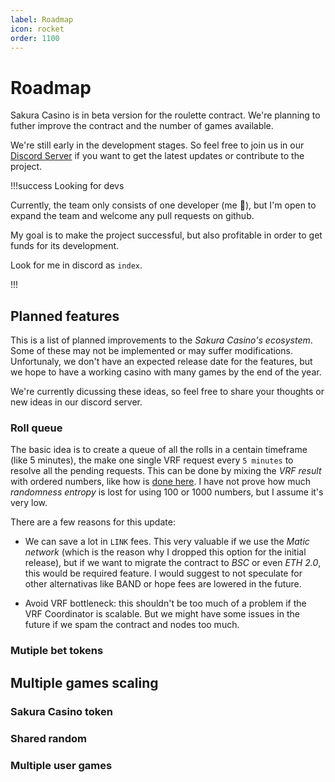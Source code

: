 ```yaml
---
label: Roadmap
icon: rocket
order: 1100
---
```

# Roadmap

Sakura Casino is in beta version for the roulette contract. We're planning to futher improve the contract and the number of games available.

We're still early in the development stages. So feel free to join us in our [Discord Server](https://discord.gg/DHux5uEvrJ) if you want to get the latest updates or contribute to the project.

!!!success Looking for devs

Currently, the team only consists of one developer (me :wave:), but I'm open to expand the team and welcome any pull requests on github.

My goal is to make the project successful, but also profitable in order to get funds for its development.

Look for me in discord as `index`.

!!!

## Planned features

This is a list of planned improvements to the *Sakura Casino's ecosystem*. Some of these may not be implemented or may suffer modifications. Unfortunaly, we don't have an expected release date for the features, but we hope to have a working casino with many games by the end of the year.

We're currently dicussing these ideas, so feel free to share your thoughts or new ideas in our discord server.

### Roll queue

The basic idea is to create a queue of all the rolls in a centain timeframe (like 5 minutes), the make one single VRF request every `5 minutes` to resolve all the pending requests. This can be done by mixing the *VRF result* with ordered numbers, like how is [done here](https://docs.chain.link/docs/get-a-random-number/#making-the-most-out-of-vrf). I have not prove how much *randomness entropy* is lost for using 100 or 1000 numbers, but I assume it's very low.

There are a few reasons for this update:

* We can save a lot in `LINK` fees. This very valuable if we use the *Matic network* (which is the reason why I dropped this option for the initial release), but if we want to migrate the contract to *BSC* or even *ETH 2.0*, this would be required feature. I would suggest to not speculate for other alternativas like BAND or hope fees are lowered in the future.

* Avoid VRF bottleneck: this shouldn't be too much of a problem if the VRF Coordinator is scalable. But we might have some issues in the future if we spam the contract and nodes too much.

### Mutiple bet tokens

## Multiple games scaling

### Sakura Casino token
### Shared random
### Multiple user games

